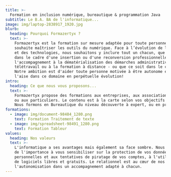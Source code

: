 ```yaml
---
title: >-
  Formation en inclusion numérique, bureautique & programmation Java
subtitle: Le B.A. BA de l'informatique...
image: img/laptop-2838917_1920.jpg
blurb:
  heading: Pourquoi Formazertyx ?
  text: >-
    Formazertyx est la formation sur mesure adaptée pour toute personne qui
    souhaite maîtriser les outils du numérique. Face à l’évolution de la société
    et des technologies, nous souhaitons y inclure tout un chacun, que ce soit
    dans le cadre d'une insertion ou d'une reconversion professionnelle, de 
    l'accompagnement à la dématérialisation des démarches administratives, au 
    télétravail ou à la formation à distance - ou que ce soit dans le cadre personnel. 
    Notre ambition est d'aider toute personne motivée à être autonome et à 
    l'aise dans ce domaine en perpétuelle évolution!
intro:
  heading: Ce que nous vous proposons...
  text: >-
    Formazertyx propose des formations aux entreprises, aux associations, 
    ou aux particuliers. Le contenu est à la carte selon vos objectifs et vos besoins. 
    Nous formons en Bureautique du niveau découverte à expert, ou en programmation Java pour débutants.
formations:
  - image: img/document-98484_1280.png
    text: Formation Traitement de texte
  - image: img/spreadsheet-98491_1280.png
    text: Formation Tableur
values:
  heading: Nos valeurs
  text: >-
    L'informatique a ses avantages mais également sa face sombre. Nous accordons
    de l'importance à vous sensibiliser sur la protection de vos données
    personnelles et aux tentatives de piratage de vos comptes, à l'utilisation
    de logiciels libres et gratuits. Le relationnel est au cœur de nos services. Nous favorisons la richesse des partages, 
    l'autonomisation dans un accompagnement adapté à chacun.
---
```


